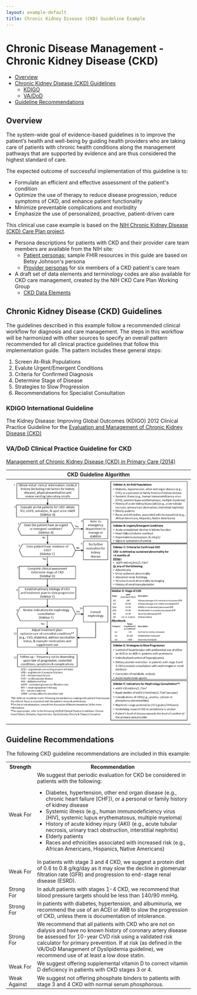 ```yaml
---
layout: example-default
title: Chronic Kidney Disease (CKD) Guideline Example
---
```

# Chronic Disease Management - Chronic Kidney Disease (CKD)

* [Overview](#overview)
* [Chronic Kidney Disease (CKD) Guidelines](#chronic-kidney-disease-ckd-guidelines)
  * [KDIGO](#kdigo-international-guideline)
  * [VA/DoD](#vadod-clinical-practice-guideline-for-ckd)
* [Guideline Recommendations](#guideline-recommendations)

## Overview
The system-wide goal of evidence-based guidelines is to improve the patient’s health and well-being by guiding health providers who are taking care of patients
with chronic health conditions along the management pathways that are supported by evidence and are thus considered the highest standard of care.

The expected outcome of successful implementation of this guideline is to:
* Formulate an efficient and effective assessment of the patient's condition
* Optimize the use of therapy to reduce disease progression, reduce symptoms of CKD, and
enhance patient functionality
* Minimize preventable complications and morbidity
* Emphasize the use of personalized, proactive, patient-driven care

This clinical use case example is based on the [NIH Chronic Kidney Disease (CKD) Care Plan project](https://www.niddk.nih.gov/health-information/communication-programs/nkdep/working-groups/health-information-technology/development-electronic-ckd-care-plan).
* Persona descriptions for patients with CKD and their provider care team members are available from the NIH site:
  * [Patient personas](https://www.niddk.nih.gov/-/media/Files/Health-Information/Communication-Programs/NKDEP/Patient_Personas_508.pdf?la=en); sample FHIR resources in this guide are based on Betsy Johnson's persona
  * [Provider personas](https://www.niddk.nih.gov/-/media/Files/Health-Information/Communication-Programs/NKDEP/Provider_Personas_508.pdf?la=en) for six members of a CKD patient's care team
* A draft set of data elements and terminology codes are also available for CKD care management, created by the NIH CKD Care Plan Working Group
  * [CKD Data Elements](https://www.niddk.nih.gov/health-information/communication-programs/nkdep/working-groups/health-information-technology/development-electronic-ckd-care-plan#draftSet)

## Chronic Kidney Disease (CKD) Guidelines
The guidelines described in this example follow a recommended clinical workflow for diagnosis and care management. The steps in this workflow will be harmonized with
other sources to specify an overall pattern recommended for all clinical practice guidelines that follow this implementation guide. The pattern includes these general steps:
1. Screen At-Risk Populations
2. Evalute Urgent/Emergent Conditions
3. Criteria for Confirmed Diagnosis
4. Determine Stage of Disease
5. Strategies to Slow Progression
6. Recommendations for Specialist Consultation

### KDIGO International Guideline
The Kidney Disease: Improving Global Outcomes (KDIGO) 2012 Clinical Practice Guideline for the 
[Evaluation and Management of Chronic Kidney Disease (CKD)](https://kdigo.org/guidelines/ckd-evaluation-and-management/)


### VA/DoD Clinical Practice Guideline for CKD
[Management of Chronic Kidney Disease (CKD) in Primary Care (2014)](https://www.healthquality.va.gov/guidelines/cd/ckd/index.asp)
 
| CKD Guideline Algorithm |
| --- |
| ![CKD guideline algorithm](images/ckd-cpg-algorithm.png) |


## Guideline Recommendations
The following CKD guideline recommendations are included in this example:

<table>
<tr><th>Strength</th>
<th>Recommendation</th></tr>

<tr><td>Weak For</td>
<td>
We suggest that periodic evaluation for CKD be considered in patients with the following: <ul>
<li>Diabetes, hypertension, other end organ disease (e.g., chronic heart failure [CHF]), or a personal or family history of kidney disease</li>
<li>Systemic illness (e.g., human immunodeficiency virus [HIV], systemic lupus erythematosus, multiple myeloma)</li>
<li>History of acute kidney injury (AKI) (e.g., acute tubular necrosis, urinary tract obstruction, interstitial nephritis)</li>
<li>Elderly patients</li>
<li>Races and ethnicities associated with increased risk (e.g., African Americans, Hispanics, Native Americans)</li>
</ul>
</td></tr>
<tr>
<td>Weak For</td>
<td>In patients with stage 3 and 4 CKD, we suggest a protein diet of 0.6 to 0.8 g/kg/day as it may slow the decline in glomerular filtration rate (GFR) and progression to end-stage renal disease (ESRD).</td>
</tr>
<tr>
<td>Strong For</td>
<td>In adult patients with stages 1-4 CKD, we recommend that blood pressure targets should be less than 140/90 mmHg.</td>
</tr>
<tr>
<td>Strong For</td>
<td>In patients with diabetes, hypertension, and albuminuria, we recommend the use of an ACEI or ARB to slow the progression of CKD, unless there is documentation of intolerance.</td>
</tr>
<tr>
<td>Strong For</td>
<td>We recommend that all patients with CKD who are not on dialysis and have no known history of coronary artery disease be assessed for 10-year CVD risk using a validated risk calculator for primary prevention. If at risk (as defined in the VA/DoD Management of Dyslipidemia guideline), we recommend use of at least a low dose statin.</td>
</tr>
<tr>
<td>Weak For</td>
<td>We suggest offering supplemental vitamin D to correct vitamin D deficiency in patients with CKD stages 3 or 4.</td>
</tr>
<tr>
<td>Weak Against</td>
<td>We suggest not offering phosphate binders to patients with stage 3 and 4 CKD with normal serum phosphorous.</td>
</tr>
</table>
